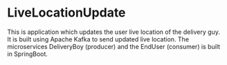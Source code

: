 # LiveLocationUpdate
This is application which updates the user live location of the delivery guy.
It is built using Apache Kafka to send updated live location.
The microservices DeliveryBoy (producer) and the EndUser (consumer) is built in SpringBoot.

